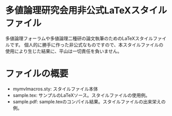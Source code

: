# 多値論理研究会用非公式LaTeXスタイルファイル

多値論理フォーラムや多値論理二種研の論文執筆のためのLaTeXスタイルファイルです。
個人的に勝手に作った非公式なものですので、本スタイルファイルの使用により生じた結果に、平山は一切責任を負いません。

# ファイルの概要

- mymvlmacros.sty: スタイルファイル本体
- sample.tex: サンプルのLaTeXソース。スタイルファイルの使用例。
- sample.pdf: sample.texのコンパイル結果。スタイルファイルの出来栄えの例。
